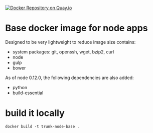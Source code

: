 [![Docker Repository on Quay.io](https://quay.io/repository/trunk/docker-node-base/status "Docker Repository on Quay.io")](https://quay.io/repository/trunk/docker-node-base)

# Base docker image for node apps
Designed to be very lightweight to reduce image size
contains:
- system packages: git, openssh, wget, bzip2, curl
- node
- gulp
- bower

As of node 0.12.0, the following dependencies are also added:
- python
- build-essential

# build it locally 
```
docker build -t trunk-node-base .
```
